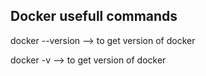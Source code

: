 ## Docker usefull commands

docker --version  --> to get version of docker

docker -v         --> to get version of docker

